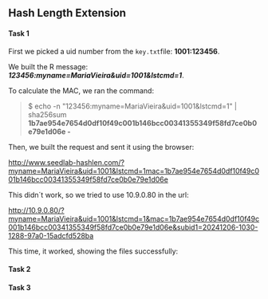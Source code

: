 ## Hash Length Extension

#### Task 1

First we picked a uid number from the ```key.txt```file: **1001:123456**.

We built the R message: ***123456:myname=MariaVieira&uid=1001&lstcmd=1***.

To calculate the MAC, we ran the command:
> $ echo -n "123456:myname=MariaVieira&uid=1001&lstcmd=1" | sha256sum
> **1b7ae954e7654d0df10f49c001b146bcc00341355349f58fd7ce0b0e79e1d06e  -**

Then, we built the request and sent it using the browser: 

http://www.seedlab-hashlen.com/?myname=MariaVieira&uid=1001&lstcmd=1mac=1b7ae954e7654d0df10f49c001b146bcc00341355349f58fd7ce0b0e79e1d06e

This didn´t work, so we tried to use 10.9.0.80 in the url:

http://10.9.0.80/?myname=MariaVieira&uid=1001&lstcmd=1&mac=1b7ae954e7654d0df10f49c001b146bcc00341355349f58fd7ce0b0e79e1d06e&subid1=20241206-1030-1288-97a0-15adcfd528ba

This time, it worked, showing the files successfully:



#### Task 2

#### Task 3